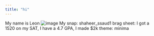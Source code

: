 ```yaml
---
title: "hi"
---
```


My name is Leon
![image](https://user-images.githubusercontent.com/89545746/172173774-16e03713-db71-49f7-8606-8a44f504582b.png)
My snap: shaheer_ssaud1
brag sheet: I got a 1520 on my SAT, I have a 4.7 GPA, I made $2k
theme: minima
